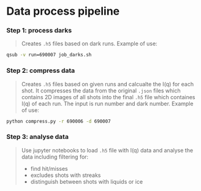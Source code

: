 # Data process pipeline

### Step 1: process darks
> Creates `.h5` files based on dark runs. Example of use:
 ```bash
 qsub -v run=690007 job_darks.sh 
 ```
 
 ### Step 2: compress data
> Creates `.h5` files based on given runs and calcualte the I(q) for each shot. It compresses the data from the original `.json` files which contains 2D images of all shots into the final `.h5` file which containes I(q) of each run. The input is run number and dark number. 
> Example of use:
```bash
python compress.py -r 690006 -d 690007
```

### Step 3: analyse data
> Use jupyter notebooks to load `.h5` file with I(q) data and analyse the data including filtering for:
> - find hit/misses 
> - excludes shots with streaks 
> - distinguish between shots with liquids or ice 
